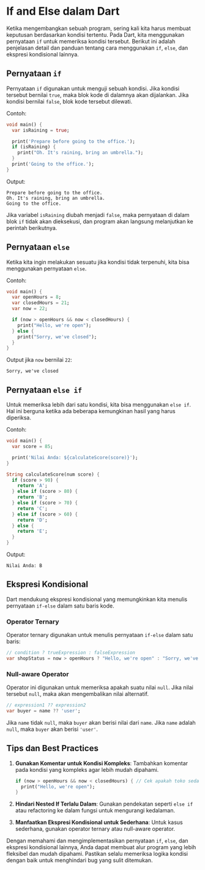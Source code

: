 # If and Else dalam Dart

Ketika mengembangkan sebuah program, sering kali kita harus membuat keputusan berdasarkan kondisi tertentu. Pada Dart, kita menggunakan pernyataan `if` untuk memeriksa kondisi tersebut. Berikut ini adalah penjelasan detail dan panduan tentang cara menggunakan `if`, `else`, dan ekspresi kondisional lainnya.

## Pernyataan `if`

Pernyataan `if` digunakan untuk menguji sebuah kondisi. Jika kondisi tersebut bernilai `true`, maka blok kode di dalamnya akan dijalankan. Jika kondisi bernilai `false`, blok kode tersebut dilewati.

Contoh:

```dart
void main() {
  var isRaining = true;

  print('Prepare before going to the office.');
  if (isRaining) {
    print("Oh. It's raining, bring an umbrella.");
  }
  print('Going to the office.');
}
```

Output:
```
Prepare before going to the office.
Oh. It's raining, bring an umbrella.
Going to the office.
```
Jika variabel `isRaining` diubah menjadi `false`, maka pernyataan di dalam blok `if` tidak akan dieksekusi, dan program akan langsung melanjutkan ke perintah berikutnya.

## Pernyataan `else`

Ketika kita ingin melakukan sesuatu jika kondisi tidak terpenuhi, kita bisa menggunakan pernyataan `else`.

Contoh:

```dart
void main() {
  var openHours = 8;
  var closedHours = 21;
  var now = 22;

  if (now > openHours && now < closedHours) {
    print("Hello, we're open");
  } else {
    print("Sorry, we've closed");
  }
}
```

Output jika `now` bernilai `22`:
```
Sorry, we've closed
```

## Pernyataan `else if`

Untuk memeriksa lebih dari satu kondisi, kita bisa menggunakan `else if`. Hal ini berguna ketika ada beberapa kemungkinan hasil yang harus diperiksa.

Contoh:

```dart
void main() {
  var score = 85;

  print('Nilai Anda: ${calculateScore(score)}');
}

String calculateScore(num score) {
  if (score > 90) {
    return 'A';
  } else if (score > 80) {
    return 'B';
  } else if (score > 70) {
    return 'C';
  } else if (score > 60) {
    return 'D';
  } else {
    return 'E';
  }
}
```

Output:
```
Nilai Anda: B
```

## Ekspresi Kondisional

Dart mendukung ekspresi kondisional yang memungkinkan kita menulis pernyataan `if-else` dalam satu baris kode.

### Operator Ternary

Operator ternary digunakan untuk menulis pernyataan `if-else` dalam satu baris:

```dart
// condition ? trueExpression : falseExpression
var shopStatus = now > openHours ? "Hello, we're open" : "Sorry, we've closed";
```

### Null-aware Operator

Operator ini digunakan untuk memeriksa apakah suatu nilai `null`. Jika nilai tersebut `null`, maka akan mengembalikan nilai alternatif.

```dart
// expression1 ?? expression2
var buyer = name ?? 'user';
```

Jika `name` tidak `null`, maka `buyer` akan berisi nilai dari `name`. Jika `name` adalah `null`, maka `buyer` akan berisi `'user'`.

## Tips dan Best Practices

1. **Gunakan Komentar untuk Kondisi Kompleks**:
   Tambahkan komentar pada kondisi yang kompleks agar lebih mudah dipahami.
   ```dart
   if (now > openHours && now < closedHours) { // Cek apakah toko sedang buka
     print("Hello, we're open");
   }
   ```

2. **Hindari Nested If Terlalu Dalam**:
   Gunakan pendekatan seperti `else if` atau refactoring ke dalam fungsi untuk mengurangi kedalaman.

3. **Manfaatkan Ekspresi Kondisional untuk Sederhana**:
   Untuk kasus sederhana, gunakan operator ternary atau null-aware operator.

Dengan memahami dan mengimplementasikan pernyataan `if`, `else`, dan ekspresi kondisional lainnya, Anda dapat membuat alur program yang lebih fleksibel dan mudah dipahami. Pastikan selalu memeriksa logika kondisi dengan baik untuk menghindari bug yang sulit ditemukan.

